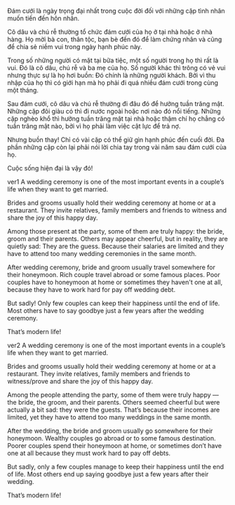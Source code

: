Đám cưới là ngày trọng đại nhất trong cuộc đời đối với những cặp tình nhân muốn tiến đến hôn nhân.

Cô dâu và chú rễ thường tổ chức đám cưới của họ ở tại nhà hoặc ở nhà hàng. Họ mời bà con, thân tộc, bạn bè đến đó để làm chứng nhân và cũng để chia sẻ niềm vui trong ngày hạnh phúc này.

Trong số những người có mặt tại bữa tiệc, một số người trong họ thì rất là vui. Đó là cô dâu, chú rễ và ba mẹ của họ. Số người khác thì trông có vẻ vui nhưng thực sự là họ hơi buồn: Đó chính là những người khách. Bởi vì thu nhập của họ thì có giới hạn mà họ phải đi quá nhiều đám cưới trong cùng một tháng.

Sau đám cưới, cô dâu và chú rễ thường đi đâu đó để hưởng tuần trăng mật. Những cặp đôi giàu có thì đi nước ngoài hoặc nơi nào đó nổi tiếng. Những cặp nghèo khổ thì hưởng tuần trăng mật tại nhà hoặc thậm chí họ chẳng có tuần trăng mật nào, bởi vì họ phải làm việc cật lực để trả nợ.

Nhưng buồn thay! Chỉ có vài cặp có thể giữ gìn hạnh phúc đến cuối đời. Đa phần những cặp còn lại phải nói lời chia tay trong vài năm sau đám cưới của họ.

Cuộc sống hiện đại là vậy đó!

ver1
A wedding ceremony is one of the most important events in a couple’s life when they want to get married.

Brides and grooms usually hold their wedding ceremony at home or at a restaurant. They invite relatives, family members and friends to witness and share the joy of this happy day.

Among those present at the party, some of them are truly happy: the bride, groom and their parents. Others may appear cheerful, but in reality, they are quietly sad: They are the guess. Because their salaries are limited and they have to attend too many wedding ceremonies in the same month.

After wedding ceremony, bride and groom usually travel somewhere for their honeymoon. Rich couple travel abroad or some famous places. Poor couples have to honeymoon at home or sometimes they haven't one at all, because they have to work hard for pay off wedding debt.

But sadly! Only few couples can keep their happiness until the end of life. Most others have to say goodbye just a few years after the wedding ceremony.

That’s modern life!



ver2
A wedding ceremony is one of the most important events in a couple’s life when they want to get married.

Brides and grooms usually hold their wedding ceremony at home or at a restaurant. They invite relatives, family members and friends to witness/prove and share the joy of this happy day.

Among the people attending the party, some of them were truly happy — the bride, the groom, and their parents. Others seemed cheerful but were actually a bit sad: they were the guests. That’s because their incomes are limited, yet they have to attend too many weddings in the same month.

After the wedding, the bride and groom usually go somewhere for their honeymoon. Wealthy couples go abroad or to some famous destination. Poorer couples spend their honeymoon at home, or sometimes don’t have one at all because they must work hard to pay off debts.

But sadly, only a few couples manage to keep their happiness until the end of life. Most others end up saying goodbye just a few years after their wedding.

That’s modern life!

